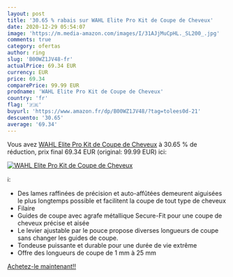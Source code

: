 ```yaml
---
layout: post
title: '30.65 % rabais sur WAHL Elite Pro Kit de Coupe de Cheveux'
date: 2020-12-29 05:54:07
image: 'https://m.media-amazon.com/images/I/31AJjMuCpHL._SL200_.jpg'
comments: true
category: ofertas
author: ring
slug: 'B00WZ1JV48-fr'
actualPrice: 69.34 EUR
currency: EUR
price: 69.34
comparePrice: 99.99 EUR
prodname: 'WAHL Elite Pro Kit de Coupe de Cheveux'
country: 'fr'
flag: '🇫🇷'
buyurl: 'https://www.amazon.fr/dp/B00WZ1JV48/?tag=tolees0d-21'
descuento: '30.65'
average: '69.34'
---
```


Vous avez [WAHL Elite Pro Kit de Coupe de Cheveux](https://www.amazon.fr/dp/B00WZ1JV48/?tag=tolees0d-21)  à  30.65 % de réduction, prix final  69.34 EUR (original: 99.99 EUR) ici:

[![WAHL Elite Pro Kit de Coupe de Cheveux](https://m.media-amazon.com/images/I/31AJjMuCpHL._SL200_.jpg)](https://www.amazon.fr/dp/B00WZ1JV48/?tag=tolees0d-21)

ℹ️:

- Des lames raffinées de précision et auto-affûtées demeurent aiguisées le plus longtemps possible et facilitent la coupe de tout type de cheveux
- Filaire
- Guides de coupe avec agrafe métallique Secure-Fit pour une coupe de cheveux précise et aisée
- Le levier ajustable par le pouce propose diverses longueurs de coupe sans changer les guides de coupe.
- Tondeuse puissante et durable pour une durée de vie extrême
- Offre des longueurs de coupe de 1 mm à 25 mm

[Achetez-le maintenant!!](https://www.amazon.fr/dp/B00WZ1JV48/?tag=tolees0d-21)
